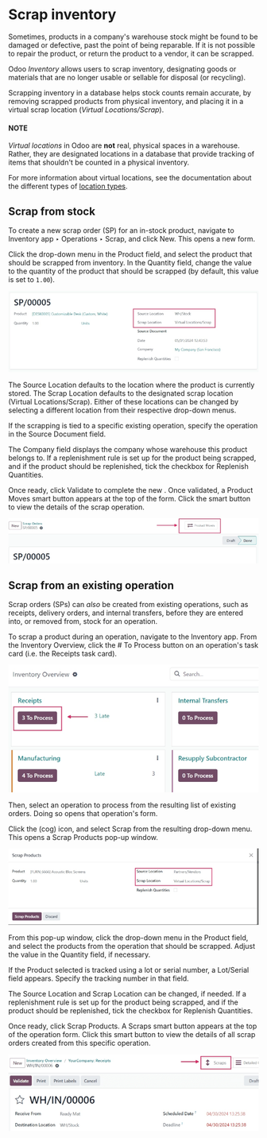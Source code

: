 # Scrap inventory

Sometimes, products in a company's warehouse stock might be found to be damaged or defective, past
the point of being reparable. If it is not possible to repair the product, or return the product to
a vendor, it can be scrapped.

Odoo *Inventory* allows users to scrap inventory, designating goods or materials that are no longer
usable or sellable for disposal (or recycling).

Scrapping inventory in a database helps stock counts remain accurate, by removing scrapped products
from physical inventory, and placing it in a virtual scrap location (*Virtual Locations/Scrap*).

#### NOTE
*Virtual locations* in Odoo are **not** real, physical spaces in a warehouse. Rather, they are
designated locations in a database that provide tracking of items that shouldn't be counted in a
physical inventory.

For more information about virtual locations, see the documentation about the different types of
[location types](../inventory_management.md#inventory-warehouses-storage-location-type).

## Scrap from stock

To create a new scrap order (SP) for an in-stock product, navigate to Inventory app
‣ Operations ‣ Scrap, and click New. This opens a new  form.

Click the drop-down menu in the Product field, and select the product that should be
scrapped from inventory. In the Quantity field, change the value to the quantity of the
product that should be scrapped (by default, this value is set to `1.00`).

![Filled out new scrap order form with product details.](scrap_inventory/scrap-inventory-new-scrap-order.png)

The Source Location defaults to the location where the product is currently stored. The
Scrap Location defaults to the designated scrap location (Virtual
Locations/Scrap). Either of these locations can be changed by selecting a different location from
their respective drop-down menus.

If the scrapping is tied to a specific existing operation, specify the operation in the
Source Document field.

The Company field displays the company whose warehouse this product belongs to. If a
replenishment rule is set up for the product being scrapped, and if the product should be
replenished, tick the checkbox for Replenish Quantities.

Once ready, click Validate to complete the new . Once validated, a
Product Moves smart button appears at the top of the form. Click the smart button to
view the details of the scrap operation.

![Product Moves smart button on new scrap order form.](scrap_inventory/scrap-inventory-product-moves-button.png)

## Scrap from an existing operation

Scrap orders (SPs) can *also* be created from existing operations, such as receipts, delivery
orders, and internal transfers, before they are entered into, or removed from, stock for an
operation.

To scrap a product during an operation, navigate to the Inventory app. From the
Inventory Overview, click the # To Process button on an operation's task
card (i.e. the Receipts task card).

![# To Process button on Receipts task card on Inventory Overview page.](scrap_inventory/scrap-inventory-receipts-task-card.png)

Then, select an operation to process from the resulting list of existing orders. Doing so opens that
operation's form.

Click the <i class="fa fa-cog"></i> (cog) icon, and select Scrap from the resulting
drop-down menu. This opens a Scrap Products pop-up window.

![Scrap Products pop-up window on operation form.](scrap_inventory/scrap-inventory-popup-window.png)

From this pop-up window, click the drop-down menu in the Product field, and select the
products from the operation that should be scrapped. Adjust the value in the Quantity
field, if necessary.

If the Product selected is tracked using a lot or serial number, a
Lot/Serial field appears. Specify the tracking number in that field.

The Source Location and Scrap Location can be changed, if needed. If a
replenishment rule is set up for the product being scrapped, and if the product should be
replenished, tick the checkbox for Replenish Quantities.

Once ready, click Scrap Products. A Scraps smart button appears at the top
of the operation form. Click this smart button to view the details of all scrap orders created from
this specific operation.

![Scraps smart button showing all scrap orders from operation.](scrap_inventory/scrap-inventory-scraps-smart-button.png)
